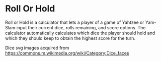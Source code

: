 # Roll Or Hold

Roll or Hold is a calculator that lets a player of a game of Yahtzee or Yam-Slam input their current dice, rolls remaining, and score options. The calculator automatically calculates which dice the player should hold and which they should keep to obtain the highest score for the turn.

Dice svg images acquired from https://commons.m.wikimedia.org/wiki/Category:Dice_faces
